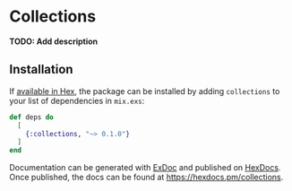 # Collections

**TODO: Add description**

## Installation

If [available in Hex](https://hex.pm/docs/publish), the package can be installed
by adding `collections` to your list of dependencies in `mix.exs`:

```elixir
def deps do
  [
    {:collections, "~> 0.1.0"}
  ]
end
```

Documentation can be generated with [ExDoc](https://github.com/elixir-lang/ex_doc)
and published on [HexDocs](https://hexdocs.pm). Once published, the docs can
be found at <https://hexdocs.pm/collections>.

